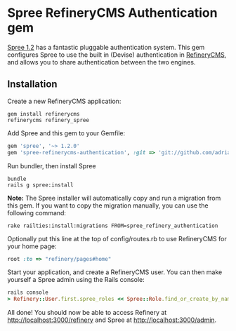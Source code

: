 # Spree RefineryCMS Authentication gem

[Spree 1.2](http://spreecommerce.com/) has a fantastic pluggable authentication system. This gem configures Spree
to use the built in (Devise) authentication in [RefineryCMS](http://refinerycms.com/), and allows you to share
authentication between the two engines.

## Installation

Create a new RefineryCMS application:

    gem install refinerycms
    refinerycms refinery_spree
    
Add Spree and this gem to your Gemfile:

```ruby
gem 'spree', '~> 1.2.0'
gem 'spree-refinerycms-authentication', :git => 'git://github.com/adrianmacneil/spree-refinery-authentication.git'
```
    
Run bundler, then install Spree

    bundle
    rails g spree:install
    
**Note:** The Spree installer will automatically copy and run a migration from this gem. If you want to copy
the migration manually, you can use the following command:

    rake railties:install:migrations FROM=spree_refinery_authentication
    
Optionally put this line at the top of config/routes.rb to use RefineryCMS for your home page:

```ruby
root :to => "refinery/pages#home"
```

Start your application, and create a RefineryCMS user. You can then make yourself a Spree admin using the Rails console:

```ruby
rails console
> Refinery::User.first.spree_roles << Spree::Role.find_or_create_by_name("admin")
```
    
All done! You should now be able to access Refinery at [http://localhost:3000/refinery](http://localhost:3000/refinery) and Spree at [http://localhost:3000/admin](http://localhost:3000/admin).
